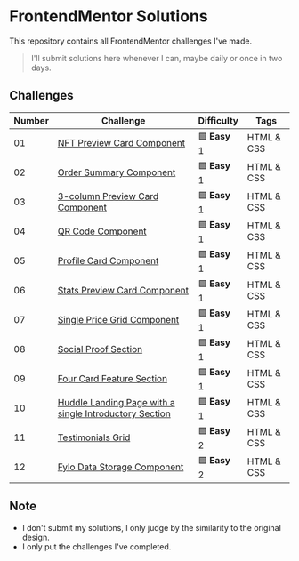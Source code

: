 # FrontendMentor Solutions

This repository contains all FrontendMentor challenges I've made.

> I'll submit solutions here whenever I can, maybe daily or once in two days.

## Challenges

| Number | Challenge | Difficulty | Tags |
| ------ | --------- | ---------- | ---- |
| 01 | [NFT Preview Card Component](nft-preview-card-component) | 🟩 **Easy** 1 | HTML & CSS |
| 02 | [Order Summary Component](order-summary-component) | 🟩 **Easy** 1 | HTML & CSS |
| 03 | [3-column Preview Card Component](3-column-preview-card-component) | 🟩 **Easy** 1 | HTML & CSS |
| 04 | [QR Code Component](qr-code-component) | 🟩 **Easy** 1 |HTML & CSS |
| 05 | [Profile Card Component](profile-card-component) | 🟩 **Easy** 1 | HTML & CSS |
| 06 | [Stats Preview Card Component](stats-preview-card-component) | 🟩 **Easy** 1 | HTML & CSS |
| 07 | [Single Price Grid Component](single-price-grid-component) | 🟩 **Easy** 1 | HTML & CSS |
| 08 | [Social Proof Section](social-proof-section) | 🟩 **Easy** 1 | HTML & CSS |
| 09 | [Four Card Feature Section](four-card-feature-section) | 🟩 **Easy** 1 | HTML & CSS |
| 10 | [Huddle Landing Page with a single Introductory Section](huddle-landing-page-with-a-single-introductory-section) | 🟩 **Easy** 1 | HTML & CSS |
| 11 | [Testimonials Grid](testimonials-grid) | 🟩 **Easy** 2 | HTML & CSS |
| 12 | [Fylo Data Storage Component](fylo-data-storage-component) | 🟩 **Easy** 2 | HTML & CSS |


## Note
- I don't submit my solutions, I only judge by the similarity to the original design.
- I only put the challenges I've completed.
